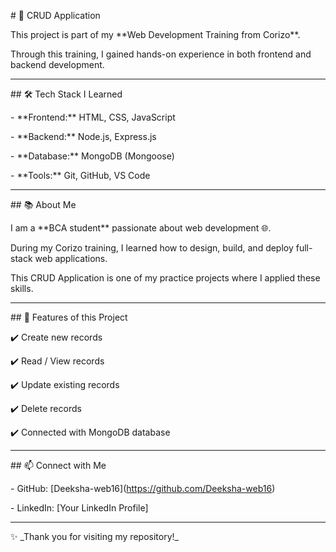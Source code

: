 \# 🚀 CRUD Application  



This project is part of my \*\*Web Development Training from Corizo\*\*.  

Through this training, I gained hands-on experience in both frontend and backend development.  



---



\## 🛠️ Tech Stack I Learned

\- \*\*Frontend:\*\* HTML, CSS, JavaScript  

\- \*\*Backend:\*\* Node.js, Express.js  

\- \*\*Database:\*\* MongoDB (Mongoose)  

\- \*\*Tools:\*\* Git, GitHub, VS Code  



---



\## 📚 About Me

I am a \*\*BCA student\*\* passionate about web development 🌐.  

During my Corizo training, I learned how to design, build, and deploy full-stack web applications.  

This CRUD Application is one of my practice projects where I applied these skills.  



---



\## 🌟 Features of this Project

✔️ Create new records  

✔️ Read / View records  

✔️ Update existing records  

✔️ Delete records  

✔️ Connected with MongoDB database  



---



\## 📫 Connect with Me

\- GitHub: \[Deeksha-web16](https://github.com/Deeksha-web16)  

\- LinkedIn: \[Your LinkedIn Profile]  



---

✨ \_Thank you for visiting my repository!\_



